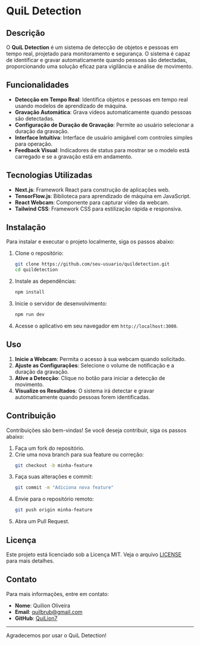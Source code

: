 # QuiL Detection

## Descrição

O **QuiL Detection** é um sistema de detecção de objetos e pessoas em tempo real, projetado para monitoramento e segurança. O sistema é capaz de identificar e gravar automaticamente quando pessoas são detectadas, proporcionando uma solução eficaz para vigilância e análise de movimento.

## Funcionalidades

- **Detecção em Tempo Real**: Identifica objetos e pessoas em tempo real usando modelos de aprendizado de máquina.
- **Gravação Automática**: Grava vídeos automaticamente quando pessoas são detectadas.
- **Configuração de Duração de Gravação**: Permite ao usuário selecionar a duração da gravação.
- **Interface Intuitiva**: Interface de usuário amigável com controles simples para operação.
- **Feedback Visual**: Indicadores de status para mostrar se o modelo está carregado e se a gravação está em andamento.

## Tecnologias Utilizadas

- **Next.js**: Framework React para construção de aplicações web.
- **TensorFlow.js**: Biblioteca para aprendizado de máquina em JavaScript.
- **React Webcam**: Componente para capturar vídeo da webcam.
- **Tailwind CSS**: Framework CSS para estilização rápida e responsiva.

## Instalação

Para instalar e executar o projeto localmente, siga os passos abaixo:

1. Clone o repositório:

   ```bash
   git clone https://github.com/seu-usuario/quildetection.git
   cd quildetection
   ```

2. Instale as dependências:

   ```bash
   npm install
   ```

3. Inicie o servidor de desenvolvimento:

   ```bash
   npm run dev
   ```

4. Acesse o aplicativo em seu navegador em `http://localhost:3000`.

## Uso

1. **Inicie a Webcam**: Permita o acesso à sua webcam quando solicitado.
2. **Ajuste as Configurações**: Selecione o volume de notificação e a duração da gravação.
3. **Ative a Detecção**: Clique no botão para iniciar a detecção de movimento.
4. **Visualize os Resultados**: O sistema irá detectar e gravar automaticamente quando pessoas forem identificadas.

## Contribuição

Contribuições são bem-vindas! Se você deseja contribuir, siga os passos abaixo:

1. Faça um fork do repositório.
2. Crie uma nova branch para sua feature ou correção:
   ```bash
   git checkout -b minha-feature
   ```
3. Faça suas alterações e commit:
   ```bash
   git commit -m "Adiciona nova feature"
   ```
4. Envie para o repositório remoto:
   ```bash
   git push origin minha-feature
   ```
5. Abra um Pull Request.

## Licença

Este projeto está licenciado sob a Licença MIT. Veja o arquivo [LICENSE](LICENSE) para mais detalhes.

## Contato

Para mais informações, entre em contato:

- **Nome**: Quilion Oliveira
- **Email**: quilbrub@gmail.com
- **GitHub**: [QuiLion7](https://github.com/QuiLion7)

---

Agradecemos por usar o QuiL Detection!
